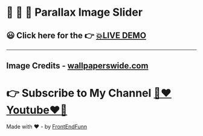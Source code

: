 # 🙈 🙉 🙊 Parallax Image Slider

## 😃 Click here for the 👉 [💥LIVE DEMO](https://frontendfunn.github.io/parallax-image-slider-2/)

---

## Image Credits - [wallpaperswide.com](http://wallpaperswide.com/)

# 👉 Subscribe to My Channel [💙❤️Youtube❤️💙](https://www.youtube.com/channel/UCpOHt5d6GG-mvo-_pU06rhQ?sub_confirmation=1)

Made with ❤️ - by [FrontEndFunn](https://www.youtube.com/channel/UCpOHt5d6GG-mvo-_pU06rhQ?sub_confirmation=1)
